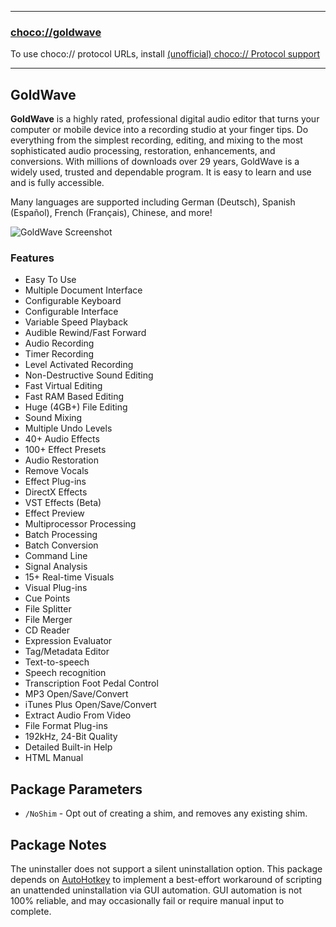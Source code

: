 
---

### [choco://goldwave](choco://goldwave)

To use choco:// protocol URLs, install [(unofficial) choco:// Protocol support](https://community.chocolatey.org/packages/choco-protocol-support)

---

## GoldWave

**GoldWave** is a highly rated, professional digital audio editor that turns your computer or mobile device into a recording studio at your finger tips. Do everything from the simplest recording, editing, and mixing to the most sophisticated audio processing, restoration, enhancements, and conversions. With millions of downloads over 29 years, GoldWave is a widely used, trusted and dependable program. It is easy to learn and use and is fully accessible.

Many languages are supported including German (Deutsch), Spanish (Español), French (Français), Chinese, and more!

![GoldWave Screenshot](https://cdn.jsdelivr.net/gh/brogers5/chocolatey-package-goldwave@3a976c93b87cd6475c3f452583e7b2d1e4223b1d/Screenshot.png)

### Features

* Easy To Use
* Multiple Document Interface
* Configurable Keyboard
* Configurable Interface
* Variable Speed Playback
* Audible Rewind/Fast Forward
* Audio Recording
* Timer Recording
* Level Activated Recording
* Non-Destructive Sound Editing
* Fast Virtual Editing
* Fast RAM Based Editing
* Huge (4GB+) File Editing
* Sound Mixing
* Multiple Undo Levels
* 40+ Audio Effects
* 100+ Effect Presets
* Audio Restoration
* Remove Vocals
* Effect Plug-ins
* DirectX Effects
* VST Effects (Beta)
* Effect Preview
* Multiprocessor Processing
* Batch Processing
* Batch Conversion
* Command Line
* Signal Analysis
* 15+ Real-time Visuals
* Visual Plug-ins
* Cue Points
* File Splitter
* File Merger
* CD Reader
* Expression Evaluator
* Tag/Metadata Editor
* Text-to-speech
* Speech recognition
* Transcription Foot Pedal Control
* MP3 Open/Save/Convert
* iTunes Plus Open/Save/Convert
* Extract Audio From Video
* File Format Plug-ins
* 192kHz, 24-Bit Quality
* Detailed Built-in Help
* HTML Manual

## Package Parameters

* `/NoShim` - Opt out of creating a shim, and removes any existing shim.

## Package Notes

The uninstaller does not support a silent uninstallation option. This package depends on [AutoHotkey](https://community.chocolatey.org/packages/autohotkey.portable) to implement a best-effort workaround of scripting an unattended uninstallation via GUI automation. GUI automation is not 100% reliable, and may occasionally fail or require manual input to complete.
